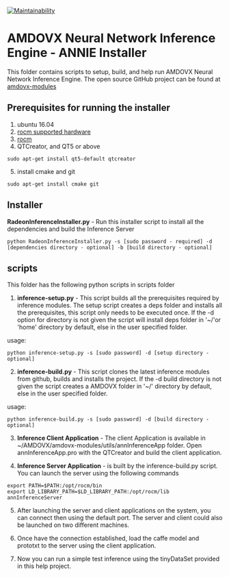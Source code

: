 [![Maintainability](https://api.codeclimate.com/v1/badges/9f54c6dcd01eb87d799c/maintainability)](https://codeclimate.com/github/kiritigowda/help/maintainability)

# AMDOVX Neural Network Inference Engine - ANNIE Installer

This folder contains scripts to setup, build, and help run AMDOVX Neural Network Inference Engine. The open source GitHub project can be found at [amdovx-modules](https://github.com/GPUOpen-ProfessionalCompute-Libraries/amdovx-modules#amd-openvx-modules-amdovx-modules)

## Prerequisites for running the installer

1. ubuntu 16.04
2. [rocm supported hardware](https://rocm.github.io/hardware.html)
3. [rocm](https://github.com/RadeonOpenCompute/ROCm#installing-from-amd-rocm-repositories)
4. QTCreator, and QT5 or above
````
sudo apt-get install qt5-default qtcreator
````
5. install cmake and git
````
sudo apt-get install cmake git
````
## Installer

**RadeonInferenceInstaller.py** - Run this installer script to install all the dependencies and build the Inference Server
````
python RadeonInferenceInstaller.py -s [sudo password - required] -d [dependencies directory - optional] -b [build directory - optional]
````

## scripts 
This folder has the following python scripts in scripts folder

1. **inference-setup.py** - This script builds all the prerequisites required by inference modules. The setup script creates a deps folder and installs all the prerequisites, this script only needs to be executed once. If the -d option for directory is not given the script will install deps folder in '~/'or 'home' directory by default, else in the user specified folder.

usage:

````
python inference-setup.py -s [sudo password] -d [setup directory - optional]
```` 

2. **inference-build.py** - This script clones the latest inference modules from github, builds and installs the project. If the -d build directory is not given the script creates a AMDOVX folder in '~/' directory by default, else in the user specified folder.

usage:

````
python inference-build.py -s [sudo password] -d [build directory - optional]
```` 

3. **Inference Client Application** - The client Application is available in ~/AMDOVX/amdovx-modules/utils/annInferenceApp folder. Open annInferenceApp.pro with the QTCreator and build the client application.

4. **Inference Server Application** - is built by the inference-build.py script. You can launch the server using the following commands 
````
export PATH=$PATH:/opt/rocm/bin
export LD_LIBRARY_PATH=$LD_LIBRARY_PATH:/opt/rocm/lib
annInferenceServer
````
5. After launching the server and client applications on the system, you can connect then using the default port. The server and client could also be launched on two different machines.

6. Once have the connection established, load the caffe model and prototxt to the server using the client application.

7. Now you can run a simple test inference using the tinyDataSet provided in this help project. 
